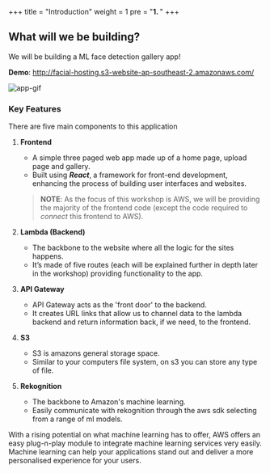 
+++
title = "Introduction"
weight = 1
pre = "<b>1. </b>"
+++

## What will we be building? 
We will be building a ML face detection gallery app!

**Demo**: http://facial-hosting.s3-website-ap-southeast-2.amazonaws.com/

![app-gif](/img/DEMO.gif)

### Key Features

There are five main components to this application
1. **Frontend**
   - A simple three paged web app made up of a home page, upload page and gallery.
   - Built using ***React***, a framework for front-end development, enhancing the process of building user interfaces and websites.
   
   >**NOTE**: As the focus of this workshop is AWS, we will be providing the majority of the frontend code (except the code required to *connect* this frontend to AWS).

2. **Lambda (Backend)**
   - The backbone to the website where all the logic for the sites happens. 
   - It’s made of five routes (each will be explained further in depth later in the workshop) providing functionality to the app.

3. **API Gateway**
   - API Gateway acts as the 'front door' to the backend.
   - It creates URL links that allow us to channel data to the lambda backend and return information back, if we need, to the frontend.
   
4. **S3**
   - S3 is amazons general storage space.
   - Similar to your computers file system, on s3 you can store any type of file.

5. **Rekognition**
   - The backbone to Amazon's machine learning.
   - Easily communicate with rekognition through the aws sdk selecting from a range of ml models.

With a rising potential on what machine learning has to offer, AWS offers an easy plug-n-play module to integrate machine learning services very easily. Machine learning can help your applications stand out and deliver a more personalised experience for your users.
